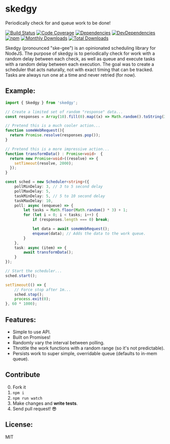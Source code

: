 # skedgy

Periodically check for and queue work to be done!

[![Build Status](https://img.shields.io/travis/JimmyBoh/skedgy/master.svg?style=flat-square)](https://travis-ci.org/JimmyBoh/skedgy)
[![Code Coverage](https://img.shields.io/coveralls/JimmyBoh/skedgy/master.svg?style=flat-square)](https://coveralls.io/github/JimmyBoh/skedgy?branch=master)
[![Dependencies](https://img.shields.io/david/JimmyBoh/skedgy.svg?style=flat-square)](https://david-dm.org/JimmyBoh/skedgy)
[![DevDependencies](https://img.shields.io/david/dev/JimmyBoh/skedgy.svg?style=flat-square)](https://david-dm.org/JimmyBoh/skedgy?type=dev)
[![npm](https://img.shields.io/npm/v/skedgy.svg?style=flat-square)](https://www.npmjs.com/package/skedgy)
[![Monthly Downloads](https://img.shields.io/npm/dm/skedgy.svg?style=flat-square)](https://www.npmjs.com/package/skedgy)
[![Total Downloads](https://img.shields.io/npm/dt/skedgy.svg?style=flat-square)](https://www.npmjs.com/package/skedgy)

Skedgy (pronounced "ske-gee") is an opinionated scheduling library for NodeJS. The purpose of skedgy is to periodically check for work with a random delay between each check, as well as queue and execute tasks with a random delay between each execution. The goal was to create a scheduler that acts naturally, not with exact timing that can be tracked. Tasks are always run one at a time and never retried (for now).

## Example:

```ts
import { Skedgy } from 'skedgy';

// Create a limited set of random "response" data...
const responses = Array(10).fill(0).map((x) => Math.random().toString(36).substr(2, 10));

// Pretend this is a much cooler action...
function someWebRequest(){
  return Promise.resolve(responses.pop());
}

// Pretend this is a more impressive action...
function transformData() : Promise<void>  {
  return new Promise<void>((resolve) => { 
    setTimeout(resolve, 2000);
  });
}

const sched = new Scheduler<string>({
    pollMinDelay: 3, // 3 to 5 second delay
    pollMaxDelay: 5,
    taskMinDelay: 5, // 5 to 10 second delay
    taskMaxDelay: 10,
    poll: async (enqueue) => {
        let tasks = Math.floor(Math.random() * 3) + 1;
        for (let i = 0; i < tasks; i++) {
            if (responses.length === 0) break;

            let data = await someWebRequest();
            enqueue(data); // Adds the data to the work queue.
        }
    },
    task: async (item) => {
        await transformData();
    }
});

// Start the scheduler...
sched.start();

setTimeout(() => {
    // Force stop after 1m...
    sched.stop();
    process.exit(0);
}, 60 * 1000);

```

## Features:
 - Simple to use API.
 - Built on Promises!
 - Randomly vary the interval between polling.
 - Throttle the work functions with a random range (so it's not predictable).
 - Persists work to super simple, overridable queue (defaults to in-mem queue).
 
## Contribute
 
 0. Fork it
 1. `npm i`
 2. `npm run watch`
 3. Make changes and **write tests**.
 4. Send pull request! :sunglasses:
 
## License:
 
MIT
